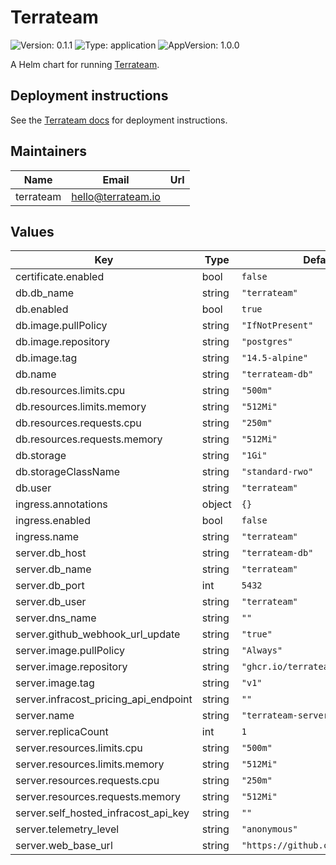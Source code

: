 # Terrateam
![Version: 0.1.1](https://img.shields.io/badge/Version-0.1.1-informational?style=flat-square) ![Type: application](https://img.shields.io/badge/Type-application-informational?style=flat-square) ![AppVersion: 1.0.0](https://img.shields.io/badge/AppVersion-1.0.0-informational?style=flat-square)

A Helm chart for running [Terrateam](https://github.com/terrateamio/terrateam).

## Deployment instructions
See the [Terrateam docs](https://terrateam.io/docs/self-hosted/kubernetes) for deployment instructions.

## Maintainers

| Name | Email | Url |
| ---- | ------ | --- |
| terrateam | <hello@terrateam.io> |  |

## Values

| Key | Type | Default | Description |
|-----|------|---------|-------------|
| certificate.enabled | bool | `false` |  |
| db.db_name | string | `"terrateam"` |  |
| db.enabled | bool | `true` |  |
| db.image.pullPolicy | string | `"IfNotPresent"` |  |
| db.image.repository | string | `"postgres"` |  |
| db.image.tag | string | `"14.5-alpine"` |  |
| db.name | string | `"terrateam-db"` |  |
| db.resources.limits.cpu | string | `"500m"` |  |
| db.resources.limits.memory | string | `"512Mi"` |  |
| db.resources.requests.cpu | string | `"250m"` |  |
| db.resources.requests.memory | string | `"512Mi"` |  |
| db.storage | string | `"1Gi"` |  |
| db.storageClassName | string | `"standard-rwo"` |  |
| db.user | string | `"terrateam"` |  |
| ingress.annotations | object | `{}` |  |
| ingress.enabled | bool | `false` |  |
| ingress.name | string | `"terrateam"` |  |
| server.db_host | string | `"terrateam-db"` |  |
| server.db_name | string | `"terrateam"` |  |
| server.db_port | int | `5432` |  |
| server.db_user | string | `"terrateam"` |  |
| server.dns_name | string | `""` |  |
| server.github_webhook_url_update | string | `"true"` |  |
| server.image.pullPolicy | string | `"Always"` |  |
| server.image.repository | string | `"ghcr.io/terrateamio/terrateam"` |  |
| server.image.tag | string | `"v1"` |  |
| server.infracost_pricing_api_endpoint | string | `""` |  |
| server.name | string | `"terrateam-server"` |  |
| server.replicaCount | int | `1` |  |
| server.resources.limits.cpu | string | `"500m"` |  |
| server.resources.limits.memory | string | `"512Mi"` |  |
| server.resources.requests.cpu | string | `"250m"` |  |
| server.resources.requests.memory | string | `"512Mi"` |  |
| server.self_hosted_infracost_api_key | string | `""` |  |
| server.telemetry_level | string | `"anonymous"` |  |
| server.web_base_url | string | `"https://github.com"` |  |
